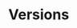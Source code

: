 # Versions

<div id='redoc-container'>
</div>
<script>
    (function() {
        Redoc.init('../../_static/api/tag_manager_authorized_api_versions.json', {}, document.getElementById('redoc-container'), () => {window.prepareRedocMenu ? window.prepareRedocMenu() : setTimeout(()=>{window.prepareRedocMenu()}, 2000)});
    })();
</script>

